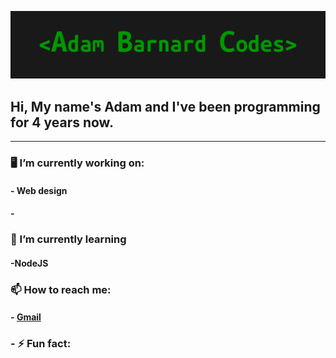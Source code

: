 ![alt text](https://github.com/AdamBCodes/AdamBCodes/blob/main/Github.png)
## Hi, My name's Adam and I've been programming for 4 years now.

---

### 🖥️  I’m currently working on:
#### - Web design
#### -

### 📖  I’m currently learning 
#### -NodeJS

### 📫  How to reach me: 
#### - [Gmail](mailto:adamc.barnard1@gmail.com)

### - ⚡  Fun fact: 
